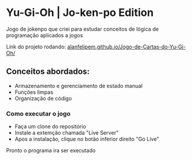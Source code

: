   # Yu-Gi-Oh | Jo-ken-po Edition

Jogo de jokenpo que criei para estudar conceitos de lógica de programação aplicados a jogos

Link do projeto rodando: <a href="https://alanfelipem.github.io/Jogo-de-Cartas-do-Yu-Gi-Oh/" target="_blank" >alanfelipem.github.io/Jogo-de-Cartas-do-Yu-Gi-Oh/</a>

## Conceitos abordados:

- Armazenamento e gerenciamento de estado manual
- Funções limpas
- Organização de código

### Como executar o jogo

- Faça um clone do repositório
- Instale a extemção chamada "Live Server"
- Apos a instalação, clique no botão inferior direito "Go Live"

Pronto o programa ira ser executado
